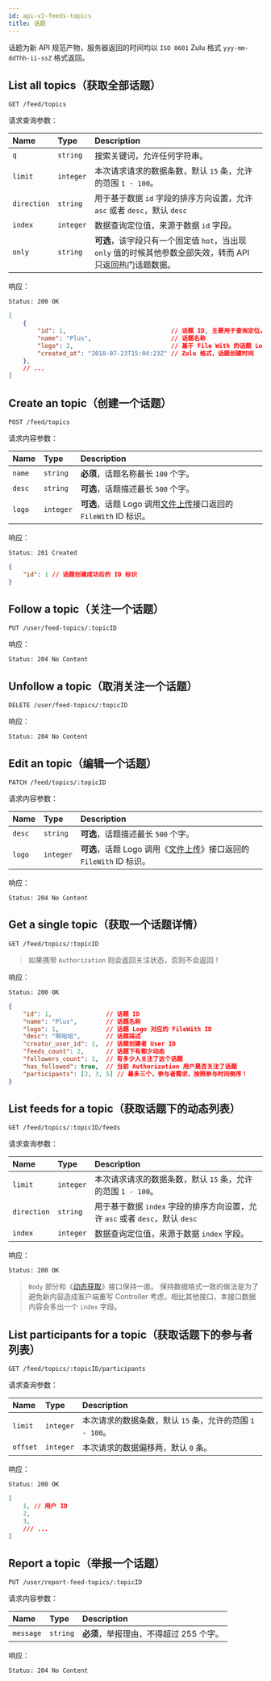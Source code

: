 ```yaml
---
id: api-v2-feeds-topics
title: 话题
---
```


话题为新 API 规范产物，服务器返回的时间均以 `ISO 8601` Zulu 格式 `yyy-mm-ddThh-ii-ssZ` 格式返回。

## List all topics（获取全部话题）

```
GET /feed/topics
```

请求查询参数：

| Name | Type | Description |
|:----|:----|:----|
| `q` | `string` | 搜索关键词，允许任何字符串。 |
| `limit` | `integer` | 本次请求请求的数据条数，默认 `15` 条，允许的范围 `1 - 100`。 |
| `direction` | `string` | 用于基于数据 `id` 字段的排序方向设置，允许 `asc` 或者 `desc`，默认 `desc` |
| `index` | `integer` | 数据查询定位值，来源于数据 `id` 字段。 |
| `only` | `string` | **可选**，该字段只有一个固定值 `hot`，当出现 `only` 值的时候其他参数全部失效，转而 API 只返回热门话题数据。 |

响应：

```
Status: 200 OK
```
```json
[
    {
        "id": 1,                             // 话题 ID, 主要用于查询定位。
        "name": "Plus",                      // 话题名称
        "logo": 2,                           // 基于 File With 的话题 Logo
        "created_at": "2018-07-23T15:04:23Z" // Zulu 格式，话题创建时间
    },
    // ...
]
```

## Create an topic（创建一个话题）

```
POST /feed/topics
```

请求内容参数：

| Name | Type | Description |
|:----|:----|:----|
| `name` | `string` | **必须**，话题名称最长 `100` 个字。 |
| `desc` | `string` | **可选**，话题描述最长 `500` 个字。 |
| `logo` | `integer` | **可选**，话题 Logo 调用[文件上传](api-v2-files.md)接口返回的 `FileWith` ID 标识。 |

响应：

```
Status: 201 Created
```
```json
{
    "id": 1 // 话题创建成功后的 ID 标识
}
```

## Follow a topic（关注一个话题）

```
PUT /user/feed-topics/:topicID
```

响应：

```
Status: 204 No Content
```

## Unfollow a topic（取消关注一个话题）

```
DELETE /user/feed-topics/:topicID
```

响应：

```
Status: 204 No Content
```

## Edit an topic（编辑一个话题）

```
PATCH /feed/topics/:topicID
```

请求内容参数：

| Name | Type | Description |
|:----|:----|:----|
| `desc` | `string` | **可选**，话题描述最长 `500` 个字。 |
| `logo` | `integer` | **可选**，话题 Logo 调用《[文件上传](api-v2-files.md)》接口返回的 `FileWith` ID 标识。 |

响应：

```
Status: 204 No Content
```

## Get a single topic（获取一个话题详情）

```
GET /feed/topics/:topicID
```

> 如果携带 `Authorization` 则会返回关注状态，否则不会返回！

响应：

```
Status: 200 OK
```
```json
{
    "id": 1,               // 话题 ID
    "name": "Plus",        // 话题名称
    "logo": 1,             // 话题 Logo 对应的 FileWith ID
    "desc": "啊哈哈",       // 话题描述
    "creator_user_id": 1,  // 话题创建者 User ID
    "feeds_count": 2,      // 话题下有都少动态
    "followers_count": 1,  // 有多少人关注了这个话题
    "has_followed": true,  // 当前 Authorization 用户是否关注了话题
    "participants": [2, 3, 5] // 最多三个，参与者需求，按照参与时间倒序！
}
```

## List feeds for a topic（获取话题下的动态列表）

```
GET /feed/topics/:topicID/feeds
```

请求查询参数：

| Name | Type | Description |
|:----|:----|:----|
| `limit` | `integer` | 本次请求请求的数据条数，默认 `15` 条，允许的范围 `1 - 100`。 |
| `direction` | `string` | 用于基于数据 `index` 字段的排序方向设置，允许 `asc` 或者 `desc`，默认 `desc` |
| `index` | `integer` | 数据查询定位值，来源于数据 `index` 字段。 |

响应：

```
Status: 200 OK
```
> `Body` 部分和《[动态获取](api-v2-feeds-get.md)》接口保持一直。
> 保持数据格式一致的做法是为了避免新内容造成客户端重写 Controller 考虑，相比其他接口，本接口数据内容会多出一个 `index` 字段。

## List participants for a topic（获取话题下的参与者列表）

```
GET /feed/topics/:topicID/participants
```

请求查询参数：

| Name | Type | Description |
|:----|:----|:----|
| `limit` | `integer` | 本次请求的数据条数，默认 `15` 条，允许的范围 `1 - 100`。 |
| `offset`| `integer` | 本次请求的数据偏移两，默认 `0` 条。 |

响应：

```
Status: 200 OK
```
```json
[
    1, // 用户 ID
    2,
    3,
    /// ...
]
```

## Report a topic（举报一个话题）

```
PUT /user/report-feed-topics/:topicID
```

请求内容参数：

| Name | Type | Description |
|:----|:----|:----|
| `message` | `string` | **必须**，举报理由，不得超过 255 个字。 |

响应：

```
Status: 204 No Content
```
